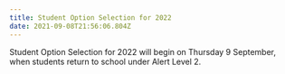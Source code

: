 ```yaml
---
title: Student Option Selection for 2022
date: 2021-09-08T21:56:06.804Z
---
```

Student Option Selection for 2022 will begin on Thursday 9 September, when students return to school under Alert Level 2.


